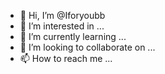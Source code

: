 - 👋 Hi, I’m @Iforyoubb
- 👀 I’m interested in ...
- 🌱 I’m currently learning ...
- 💞️ I’m looking to collaborate on ...
- 📫 How to reach me ...

<!---
Iforyoubb/Iforyoubb is a ✨ special ✨ repository because its `README.md` (this file) appears on your GitHub profile.
You can click the Preview link to take a look at your changes.
--->
